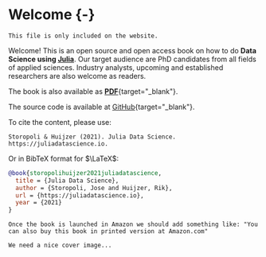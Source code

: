 # Welcome {-}

```{=comment}
This file is only included on the website.
```

Welcome! This is an open source and open access book on how to do **Data Science using [Julia](https://julialang.org)**.
Our target audience are PhD candidates from all fields of applied sciences.
Industry analysts, upcoming and established researchers are also welcome as readers.


The book is also available as [**PDF**](/juliadatascience.pdf){target="_blank"}.

The source code is available at [GitHub](https://github.com/JuliaDataScience/JuliaDataScience){target="_blank"}.

To cite the content, please use:

```plaintext
Storopoli & Huijzer (2021). Julia Data Science. https://juliadatascience.io.
```

Or in BibTeX format for $\LaTeX$:

```bibtex
@book{storopolihuijzer2021juliadatascience,
  title = {Julia Data Science},
  author = {Storopoli, Jose and Huijzer, Rik},
  url = {https://juliadatascience.io},
  year = {2021}
}
```

```{=comment}
Once the book is launched in Amazon we should add something like: "You can also buy this book in printed version at Amazon.com"

We need a nice cover image...
```
